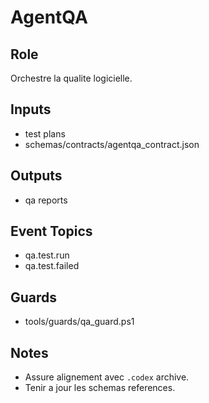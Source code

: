 # AgentQA

## Role
Orchestre la qualite logicielle.

## Inputs
- test plans
- schemas/contracts/agentqa_contract.json

## Outputs
- qa reports

## Event Topics
- qa.test.run
- qa.test.failed

## Guards
- tools/guards/qa_guard.ps1

## Notes
- Assure alignement avec `.codex` archive.
- Tenir a jour les schemas references.
